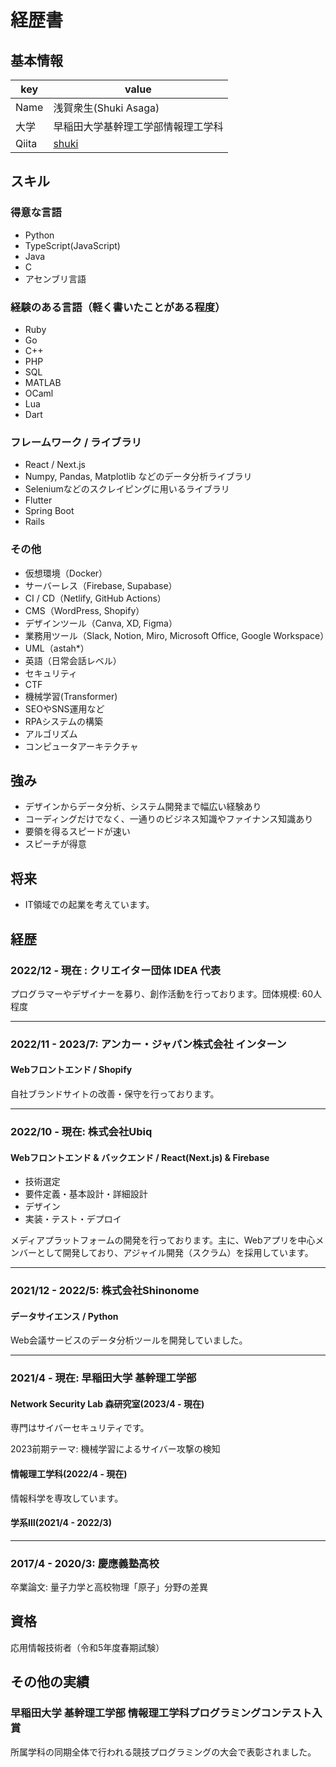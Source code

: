 # 経歴書

## 基本情報
|key|value|
|---|-----|
|Name|浅賀衆生(Shuki Asaga)|
|大学|早稲田大学基幹理工学部情報理工学科|
|Qiita|[shuki](https://qiita.com/shuki)|

## スキル
### 得意な言語
- Python
- TypeScript(JavaScript)
- Java
- C
- アセンブリ言語

### 経験のある言語（軽く書いたことがある程度）
- Ruby
- Go
- C++
- PHP
- SQL
- MATLAB
- OCaml
- Lua
- Dart


### フレームワーク / ライブラリ
- React / Next.js
- Numpy, Pandas, Matplotlib などのデータ分析ライブラリ
- Seleniumなどのスクレイピングに用いるライブラリ
- Flutter
- Spring Boot
- Rails

### その他

- 仮想環境（Docker）
- サーバーレス（Firebase, Supabase）
- CI / CD（Netlify, GitHub Actions）
- CMS（WordPress, Shopify）
- デザインツール（Canva, XD, Figma）
- 業務用ツール（Slack, Notion, Miro, Microsoft Office, Google Workspace）
- UML（astah*）
- 英語（日常会話レベル）
- セキュリティ
- CTF
- 機械学習(Transformer)
- SEOやSNS運用など
- RPAシステムの構築
- アルゴリズム
- コンピュータアーキテクチャ

## 強み
- デザインからデータ分析、システム開発まで幅広い経験あり
- コーディングだけでなく、一通りのビジネス知識やファイナンス知識あり
- 要領を得るスピードが速い
- スピーチが得意

## 将来
- IT領域での起業を考えています。

## 経歴

### 2022/12 - 現在 : クリエイター団体 IDEA 代表
プログラマーやデザイナーを募り、創作活動を行っております。団体規模: 60人程度

---
### 2022/11 - 2023/7: アンカー・ジャパン株式会社 インターン
#### Webフロントエンド / Shopify

自社ブランドサイトの改善・保守を行っております。

---
### 2022/10 - 現在: 株式会社Ubiq
#### Webフロントエンド & バックエンド / React(Next.js) & Firebase
- 技術選定
- 要件定義・基本設計・詳細設計
- デザイン
- 実装・テスト・デプロイ

メディアプラットフォームの開発を行っております。主に、Webアプリを中心メンバーとして開発しており、アジャイル開発（スクラム）を採用しています。

---
### 2021/12 - 2022/5: 株式会社Shinonome
#### データサイエンス / Python
Web会議サービスのデータ分析ツールを開発していました。

---
### 2021/4 - 現在: 早稲田大学 基幹理工学部
#### Network Security Lab 森研究室(2023/4 - 現在)
専門はサイバーセキュリティです。

2023前期テーマ: 機械学習によるサイバー攻撃の検知
#### 情報理工学科(2022/4 - 現在)
情報科学を専攻しています。
#### 学系Ⅲ(2021/4 - 2022/3)

---
### 2017/4 - 2020/3: 慶應義塾高校
卒業論文: 量子力学と高校物理「原子」分野の差異

## 資格
応用情報技術者（令和5年度春期試験）


## その他の実績

### 早稲田大学 基幹理工学部 情報理工学科プログラミングコンテスト入賞
所属学科の同期全体で行われる競技プログラミングの大会で表彰されました。
